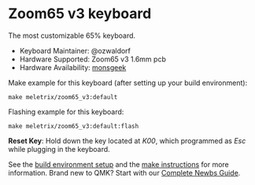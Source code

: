 # Zoom65 v3 keyboard

The most customizable 65% keyboard.

* Keyboard Maintainer: @ozwaldorf
* Hardware Supported: Zoom65 v3 1.6mm pcb
* Hardware Availability: [monsgeek](https://www.monsgeek.com/)

Make example for this keyboard (after setting up your build environment):

    make meletrix/zoom65_v3:default

Flashing example for this keyboard:

    make meletrix/zoom65_v3:default:flash

**Reset Key**: Hold down the key located at *K00*, which programmed as *Esc* while plugging in the keyboard.

See the [build environment setup](https://docs.qmk.fm/#/getting_started_build_tools) and the [make instructions](https://docs.qmk.fm/#/getting_started_make_guide) for more information. Brand new to QMK? Start with our [Complete Newbs Guide](https://docs.qmk.fm/#/newbs).
